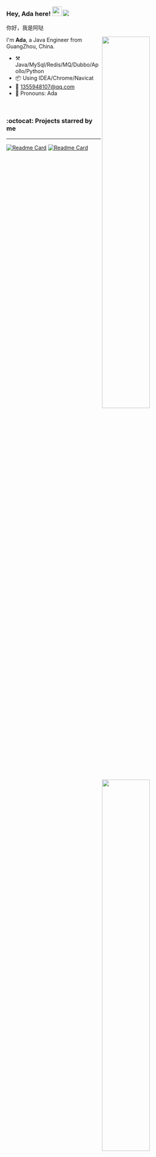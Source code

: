 ### Hey, Ada here! <img src="https://media.giphy.com/media/hvRJCLFzcasrR4ia7z/giphy.gif" width="25px"> ![](https://komarev.com/ghpvc/?username=Ada0910)


你好，我是阿哒

[<img align="right" width="50%" src="https://github-readme-stats.vercel.app/api?username=Ada0910&count_private=true&show_icons=true">](https://github.com/Ada0910)

I'm **Ada**, a Java Engineer from GuangZhou, China.

-   :hammer_and_pick: Java/MySql/Redis/MQ/Dubbo/Apollo/Python
-   :package: Using IDEA/Chrome/Navicat
-   :e-mail: 1355948107@qq.com
-   :man: Pronouns: Ada

<br />


### :octocat: Projects starred by me
---

[<img align="right" top="20" width="50%" src="https://github-readme-stats.vercel.app/api/top-langs/?username=Ada0910&layout=compact">](https://github.com/Ada0910)

[![Readme Card](https://github-readme-stats.vercel.app/api/pin/?username=Ada0910&repo=repository-code)](https://github.com/Ada0910/repository-code)
[![Readme Card](https://github-readme-stats.vercel.app/api/pin/?username=Ada0910&repo=python-notes)](https://github.com/Ada0910/python-notes)
<br />

